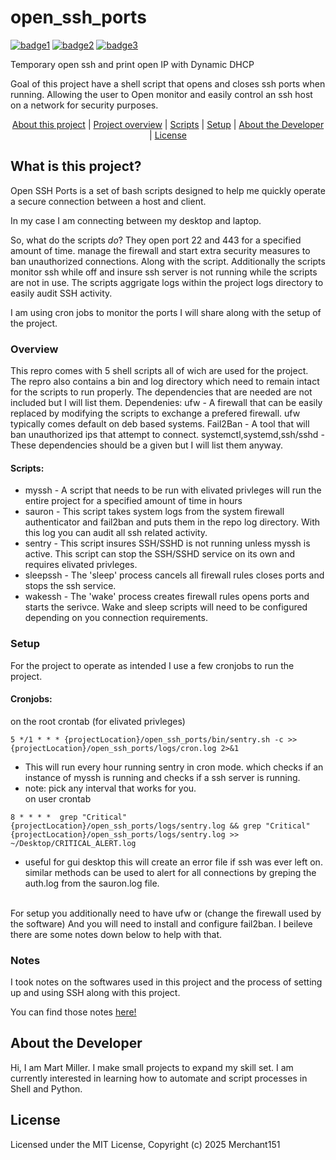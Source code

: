 # open_ssh_ports
[![badge1](https://img.shields.io/badge/OS-Linux-green)](#)
[![badge2](https://img.shields.io/badge/Language-Bash-green)](#)
[![badge3](https://img.shields.io/badge/License-MIT-green)](#)

Temporary open ssh and print open IP with Dynamic DHCP

Goal of this project have a shell script that opens and closes ssh ports when running. Allowing the user to Open monitor and easily control an ssh host on a network for security purposes.

<div align="center">
    <a href="https://github.com/Merchant151/open_ssh_ports/blob/master/README.md#what-is-this-project">About this project</a> |
    <a href="https://github.com/Merchant151/open_ssh_ports/blob/master/README.md#Overview">Project overview</a> |
    <a href="https://github.com/Merchant151/open_ssh_ports/blob/master/README.md#scripts">Scripts</a> |
    <a href="https://github.com/Merchant151/open_ssh_ports/blob/master/README.md#setup">Setup</a> |
    <a href="https://github.com/Merchant151/open_ssh_ports/blob/master/README.md#About-the-Developer">About the Developer</a> |
    <a href="https://github.com/Merchant151/open_ssh_ports/blob/master/README.md#License">License</a>
</div>


## What is this project?
Open SSH Ports is a set of bash scripts designed to help me quickly operate a secure connection between a host and client.

In my case I am connecting between my desktop and laptop.

So, what do the scripts *do*? They open port 22 and 443 for a specified amount of time. manage the firewall and start extra security measures to ban unauthorized connections. 
Along with the script. Additionally the scripts monitor ssh while off and insure ssh server is not running while the scripts are not in use. The scripts aggrigate logs within the project logs directory to easily audit SSH activity. 

I am using cron jobs to monitor the ports I will share along with the setup of the project. 

### Overview

This repro comes with 5 shell scripts all of wich are used for the project. The repro also contains a bin and log directory which need to remain intact for the scripts to run properly. The dependencies that are needed are not included but I will list them.
Dependenies:
ufw - A firewall that can be easily replaced by modifying the scripts to exchange a prefered firewall. ufw typically comes default on deb based systems. 
Fail2Ban - A tool that will ban unauthorized ips that attempt to connect. 
systemctl,systemd,ssh/sshd - These dependencies should be a given but I will list them anyway.

#### Scripts: 

- myssh - A script that needs to be run with elivated privleges will run the entire project for a specified amount of time in hours
- sauron - This script takes system logs from the system firewall authenticator and fail2ban and puts them in the repo log directory. With this log you can audit all ssh related activity.
- sentry - This script insures SSH/SSHD is not running unless myssh is active. This script can stop the SSH/SSHD service on its own and requires elivated privleges.  
- sleepssh - The 'sleep' process cancels all firewall rules closes ports and stops the ssh service.    
- wakessh - The 'wake' process creates firewall rules opens ports and starts the serivce. Wake and sleep scripts will need to be configured depending on you connection requirements.

### Setup

For the project to operate as intended I use a few cronjobs to run the project.
#### Cronjobs: 
on the root crontab (for elivated privleges)
```
5 */1 * * * {projectLocation}/open_ssh_ports/bin/sentry.sh -c >> {projectLocation}/open_ssh_ports/logs/cron.log 2>&1
```
- This will run every hour running sentry in cron mode. which checks if an instance of myssh is running and checks if a ssh server is running.
- note: pick any interval that works for you.
<br> on user crontab
```
8 * * * *  grep "Critical" {projectLocation}/open_ssh_ports/logs/sentry.log && grep "Critical" {projectLocation}/open_ssh_ports/logs/sentry.log >> ~/Desktop/CRITICAL_ALERT.log
```
  - useful for gui desktop this will create an error file if ssh was ever left on. similar methods can be used to alert for all connections by greping the auth.log from the sauron.log file.

<br>For setup you additionally need to have ufw or (change the firewall used by the software) And you will need to install and configure fail2ban. I beileve there are some notes down below to help with that. 

### Notes
I took notes on the softwares used in this project and the process of setting up and using SSH along with this project. 

You can find those notes [here!](https://github.com/Merchant151/open_ssh_ports/blob/master/notes.md)

## About the Developer 
Hi, I am Mart Miller. I make small projects to expand my skill set. I am currently interested in learning how to automate and script processes in Shell and Python. 

## License 
Licensed under the MIT License, Copyright (c) 2025 Merchant151
